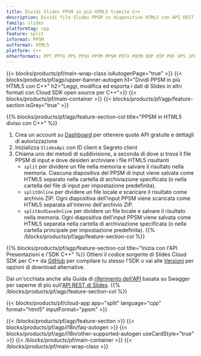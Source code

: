 ```yaml
---
title: Dividi Slides PPSM in più HTML5 tramite C++
description: Dividi file Slides PPSM in diapositive HTML5 con API REST e SDK C++ open source
family: slides
platformtag: cpp
feature: split
informat: PPSM
outformat: HTML5
platform: C++
otherformats: PPT PPTX PPS PPSX PPTM PPSM POTX POTM ODP OTP PDF XPS JPEG PNG BMP TIFF SVG MD GIF XAML
---
```


{{< blocks/products/pf/main-wrap-class isAutogenPage="true" >}}
{{< blocks/products/pf/agp/upper-banner-autogen h1="Dividi PPSM in più HTML5 con C++" h2="Leggi, modifica ed esporta i dati di Slides in altri formati con Cloud SDK open source per C++">}}
{{< blocks/products/pf/main-container >}}
{{< blocks/products/pf/agp/feature-section isGrey="true" >}}

{{% blocks/products/pf/agp/feature-section-col title="PPSM in HTML5 diviso con C++" %}}
1. Crea un account su <a href="https://dashboard.aspose.cloud/">Dashboard</a> per ottenere quote API gratuite e dettagli di autorizzazione
1. Inizializza ```SlidesApi``` con ID client e Segreto client
1. Chiama uno dei metodi di suddivisione, a seconda di dove si trova il file PPSM di input e dove desideri archiviare i file HTML5 risultanti
    - ```split``` per dividere un file nella memoria e salvare il risultato nella memoria. Ciascuna diapositiva del PPSM di input viene salvata come HTML5 separato nella cartella di archiviazione specificata (o nella cartella del file di input per impostazione predefinita).
    - ```splitOnline``` per dividere un file locale e scaricare il risultato come archivio ZIP. Ogni diapositiva dell'input PPSM viene scaricata come HTML5 separata all'interno dell'archivio ZIP.
    - ```splitAndSaveOnline``` per dividere un file locale e salvare il risultato nella memoria. Ogni diapositiva dell'input PPSM viene salvata come HTML5 separata nella cartella di archiviazione specificata (o nella cartella principale per impostazione predefinita).
{{% /blocks/products/pf/agp/feature-section-col %}}

{{% blocks/products/pf/agp/feature-section-col title="Inizia con l'API Presentazioni e l'SDK C++" %}}
Ottieni il codice sorgente di Slides Cloud SDK per C++ da [GitHub](https://github.com/aspose-slides-cloud/aspose-slides-cloud-cpp) per compilare tu stesso l'SDK o vai alle [Versioni](https://releases.aspose.cloud/) per opzioni di download alternative.

Dai un'occhiata anche alla Guida di [riferimento dell'API](https://apireference.aspose.cloud/slides/) basata su Swagger per saperne di più sull'[API REST di Slides](https://products.aspose.cloud/slides/curl/).
{{% /blocks/products/pf/agp/feature-section-col %}}

{{< blocks/products/pf/cloud-app app="split" language="cpp" format="html5" inputFormat="ppsm" >}}

{{< /blocks/products/pf/agp/feature-section >}}
{{< blocks/products/pf/agp/i18n/faq-autogen >}}
{{< blocks/products/pf/agp/i18n/other-supported-autogen useCardStyle="true" >}}
{{< /blocks/products/pf/main-container >}}
{{< /blocks/products/pf/main-wrap-class >}}